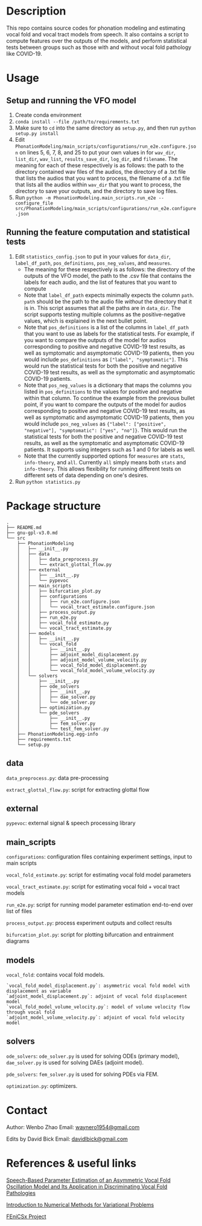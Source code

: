 # Description

This repo contains source codes for phonation modeling and estimating vocal fold and vocal tract models from speech. It also contains a script to compute features over the outputs of the models, and perform statistical tests between groups such as those with and without vocal fold pathology like COVID-19. 

# Usage

## Setup and running the VFO model 
1. Create conda environment 
2. `conda install --file /path/to/requirements.txt`
3. Make sure to `cd` into the same directory as `setup.py`, and then run `python setup.py install`
4. Edit `PhonationModeling/main_scripts/configurations/run_e2e.configure.json` on lines 5, 6, 7, 8, and 25 to put your own values in for `wav_dir`, `list_dir`, `wav_list`, `results_save_dir`, `log_dir`, and `filename`. The meaning for each of these respectively is as follows: the path to the directory contained wav files of the audios, the directory of a .txt file that lists the audios that you want to process, the filename of a .txt file that lists all the audios within `wav_dir` that you want to process, the directory to save your outputs, and the directory to save log files.
5. Run `python -m PhonationModeling.main_scripts.run_e2e --configure_file src/PhonationModeling/main_scripts/configurations/run_e2e.configure.json`

## Running the feature computation and statistical tests
1. Edit `statistics_config.json` to put in your values for `data_dir`, `label_df_path`, `pos_definitions`, `pos_neg_values`, and `measures`. 
    * The meaning for these respectively is as follows: the directory of the outputs of the VFO model, the path to the .csv file that contains the labels for each audio, and the list of features that you want to compute
    * Note that `label_df_path` expects minimally expects the column `path`. `path` should be the path to the audio file _without_ the directory that it is in. This script assumes that all the paths are in `data_dir`. The script supports testing multiple columns as the positive-negative values, which is explained in the next bullet point.
    * Note that `pos_definitions` is a list of the columns in `label_df_path` that you want to use as labels for the statistical tests. For example, if you want to compare the outputs of the model for audios corresponding to positive and negative COVID-19 test results, as well as symptomatic and asymptomatic COVID-19 patients, then you would include `pos_definitions` as `["label", "symptomatic"]`. This would run the statistical tests for both the positive and negative COVID-19 test results, as well as the symptomatic and asymptomatic COVID-19 patients.
    * Note that `pos_neg_values` is a dictionary that maps the columns you listed in `pos_definitions` to the values for positive and negative within that column. To continue the example from the previous bullet point, if you want to compare the outputs of the model for audios corresponding to positive and negative COVID-19 test results, as well as symptomatic and asymptomatic COVID-19 patients, then you would include `pos_neg_values` as `{"label": ["positive", "negative"], "symptomatic": ["yes", "no"]}`. This would run the statistical tests for both the positive and negative COVID-19 test results, as well as the symptomatic and asymptomatic COVID-19 patients. It supports using integers such as 1 and 0 for labels as well. 
    * Note that the currently supported options for `measures` are `stats`, `info-theory`, and `all`. Currently `all` simply means both `stats` and `info-theory`. This allows flexibility for running different tests on different sets of data depending on one's desires.
2. Run `python statistics.py`

# Package structure
```
.
├── README.md
├── gnu-gpl-v3.0.md
└── src
    ├── PhonationModeling
    │   ├── __init__.py
    │   ├── data
    │   │   ├── data_preprocess.py
    │   │   └── extract_glottal_flow.py
    │   ├── external
    │   │   ├── __init__.py
    │   │   └── pypevoc
    │   ├── main_scripts
    │   │   ├── bifurcation_plot.py
    │   │   ├── configurations
    │   │   │   ├── run_e2e.configure.json
    │   │   │   └── vocal_tract_estimate.configure.json
    │   │   ├── process_output.py
    │   │   ├── run_e2e.py
    │   │   ├── vocal_fold_estimate.py
    │   │   └── vocal_tract_estimate.py
    │   ├── models
    │   │   ├── __init__.py
    │   │   └── vocal_fold
    │   │       ├── __init__.py
    │   │       ├── adjoint_model_displacement.py
    │   │       ├── adjoint_model_volume_velocity.py
    │   │       ├── vocal_fold_model_displacement.py
    │   │       └── vocal_fold_model_volume_velocity.py
    │   └── solvers
    │       ├── __init__.py
    │       ├── ode_solvers
    │       │   ├── __init__.py
    │       │   ├── dae_solver.py
    │       │   └── ode_solver.py
    │       ├── optimization.py
    │       └── pde_solvers
    │           ├── __init__.py
    │           ├── fem_solver.py
    │           └── test_fem_solver.py
    ├── PhonationModeling.egg-info
    ├── requirements.txt
    └── setup.py
```

## data
`data_preprocess.py`: data pre-processing

`extract_glottal_flow.py`: script for extracting glottal flow

## external
`pypevoc`: external signal & speech processing library

## main_scripts
`configurations`: configuration files containing experiment settings, input to main scripts

`vocal_fold_estimate.py`: script for estimating vocal fold model parameters

`vocal_tract_estimate.py`: script for estimating vocal fold + vocal tract models

`run_e2e.py`: script for running model parameter estimation end-to-end over list of files

`process_output.py`: process experiment outputs and collect results

`bifurcation_plot.py`: script for plotting bifurcation and entrainment diagrams

## models
`vocal_fold`: contains vocal fold models. 
    
    `vocal_fold_model_displacement.py`: asymmetric vocal fold model with displacement as variable
    `adjoint_model_displacement.py`: adjoint of vocal fold displacement model
    `vocal_fold_model_volume_velocity.py`: model of volume velocity flow through vocal fold
    `adjoint_model_volume_velocity.py`: adjoint of vocal fold velocity model

## solvers
`ode_solvers`: `ode_solver.py` is used for solving ODEs (primary model), `dae_solver.py` is used for solving DAEs (adjoint model).

`pde_solvers`: `fem_solver.py` is used for solving PDEs via FEM.

`optimization.py`: optimizers.

# Contact
Author: Wenbo Zhao
Email: waynero1954@gmail.com

Edits by David Bick
Email: davidlbick@gmail.com

# References & useful links

[Speech-Based Parameter Estimation of an Asymmetric Vocal Fold Oscillation Model and Its Application in Discriminating Vocal Fold Pathologies](https://arxiv.org/abs/1910.08886)

[Introduction to Numerical Methods for Variational Problems](https://hplgit.github.io/fem-book/doc/web/index.html)

[FEniCSx Project](https://fenicsproject.org)